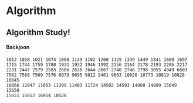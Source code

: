 # Algorithm
## Algorithm Study!
#### Backjoon
    1012 1018 1021 1074 1080 1149 1182 1260 1325 1339 1449 1541 1600 1697 
    1715 1744 1759 1780 1931 1932 1946 1992 2156 2164 2178 2193 2206 2217 
    2231 2447 2579 2583 2606 2630 2644 2667 2740 2748 2798 3055 4949 6603
    7562 7568 7569 7576 8979 9095 9012 9461 9663 10026 10773 10819 10828 10845
    10866 11047 11053 11399 11403 11724 14502 14503 14888 14889 15649 15650 
    15651 15652 16954 18528
    
